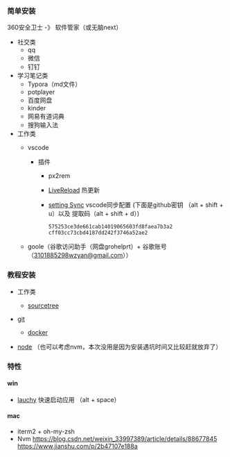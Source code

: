 ### 简单安装
360安全卫士 -》 软件管家（或无脑next）

- 社交类
	- qq 
	- 微信
	- 钉钉
- 学习笔记类
	- Typora（md文件）
	- potplayer 
	- 百度网盘 
	- kinder
	- 网易有道词典
	- 搜狗输入法
- 工作类
	- vscode
	  - 插件 
	    - px2rem
	    
	    - [LiveReload](https://www.cnblogs.com/alex-zen/p/9811695.html) 热更新
	    
	    - [setting Sync](https://www.jianshu.com/p/771a1d1686d4) vscode同步配置 (下面是github密钥 （alt + shift + u）以及 提取码（alt + shift + d）)
	    
	      ```
	      575253ce3de661cab14019065603fd8faea7b3a2
	      cff03cc73cbd4187dd242f3746a52ae2
	      ```
	    
	  
	-  goole（谷歌访问助手（网盘grohelprt）+ 谷歌账号（3101885298wzyan@gmail.com））

### 教程安装

- 工作类

  - [sourcetree](https://blog.csdn.net/u010613363/article/details/79435895)
- [git](https://juejin.im/post/5c7b47fce51d455f1c313aa6)
  - [docker](https://github.com/Sympath/-note/blob/master/%E7%AC%94%E8%AE%B0first/work/%E5%B7%A5%E4%BD%9C%E6%B3%A8%E6%84%8F--%E6%9E%B6%E6%9E%84%E5%8E%9F%E7%90%86/%E4%B8%8A%E6%89%8B%E5%B7%A5%E4%BD%9C%E6%B5%81%E7%A8%8B/day1-%E7%8E%AF%E5%A2%83%E9%85%8D%E7%BD%AE.md)
- [node](https://www.cnblogs.com/hermit-gyqy/p/11731343.html) （也可以考虑nvm，本次没用是因为安装遇坑时间又比较赶就放弃了）

### 特性

#### win

- [lauchy](https://www.jianshu.com/p/f76fbfb6fdc9)   快速启动应用 （alt + space）



#### mac

- iterm2 + oh-my-zsh
- Nvm https://blog.csdn.net/weixin_33997389/article/details/88677845   https://www.jianshu.com/p/2b47107e188a